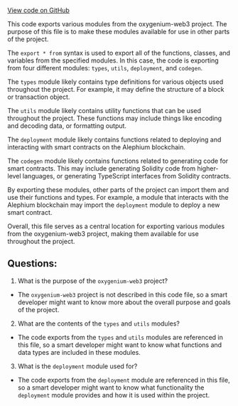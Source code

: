 [View code on GitHub](https://github.com/oxygenium/oxygenium-web3/packages/cli/src/index.ts)

This code exports various modules from the oxygenium-web3 project. The purpose of this file is to make these modules available for use in other parts of the project. 

The `export * from` syntax is used to export all of the functions, classes, and variables from the specified modules. In this case, the code is exporting from four different modules: `types`, `utils`, `deployment`, and `codegen`. 

The `types` module likely contains type definitions for various objects used throughout the project. For example, it may define the structure of a block or transaction object. 

The `utils` module likely contains utility functions that can be used throughout the project. These functions may include things like encoding and decoding data, or formatting output. 

The `deployment` module likely contains functions related to deploying and interacting with smart contracts on the Alephium blockchain. 

The `codegen` module likely contains functions related to generating code for smart contracts. This may include generating Solidity code from higher-level languages, or generating TypeScript interfaces from Solidity contracts. 

By exporting these modules, other parts of the project can import them and use their functions and types. For example, a module that interacts with the Alephium blockchain may import the `deployment` module to deploy a new smart contract. 

Overall, this file serves as a central location for exporting various modules from the oxygenium-web3 project, making them available for use throughout the project.
## Questions: 
 1. What is the purpose of the `oxygenium-web3` project?
- The `oxygenium-web3` project is not described in this code file, so a smart developer might want to know more about the overall purpose and goals of the project.

2. What are the contents of the `types` and `utils` modules?
- The code exports from the `types` and `utils` modules are referenced in this file, so a smart developer might want to know what functions and data types are included in these modules.

3. What is the `deployment` module used for?
- The code exports from the `deployment` module are referenced in this file, so a smart developer might want to know what functionality the `deployment` module provides and how it is used within the project.
